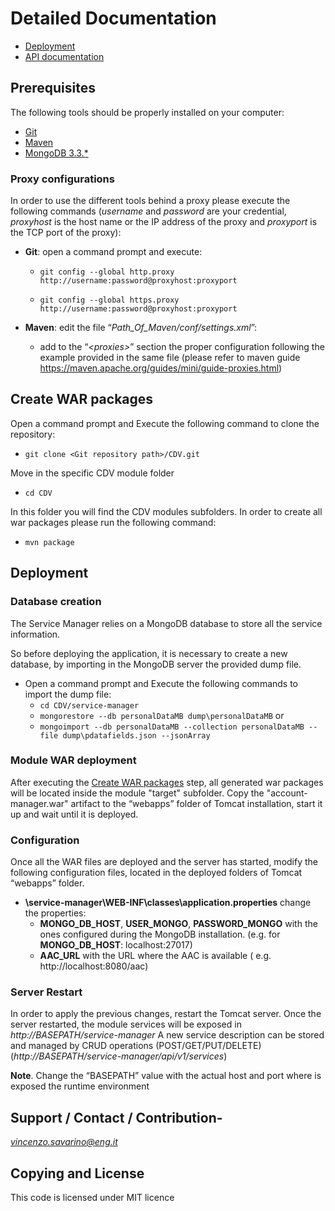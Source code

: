 # Detailed Documentation
- [Deployment](deployment.md)
- [API documentation](api/)

## Prerequisites

The following tools should be properly installed on your computer:

-   [Git](https://git-scm.com/downloads)
-   [Maven](https://maven.apache.org/download.cgi)
-   [MongoDB 3.3.*](https://www.mongodb.com/download-center#community)

### Proxy configurations

In order to use the different tools behind a proxy please execute the
following commands (*username* and *password* are your credential,
*proxyhost* is the host name or the IP address of the proxy and
*proxyport* is the TCP port of the proxy):

-   **Git**: open a command prompt and execute:

    -   `git config --global http.proxy http://username:password@proxyhost:proxyport`

    -   `git config --global https.proxy http://username:password@proxyhost:proxyport`
    
-   **Maven**: edit the file “*Path\_Of\_Maven/conf/settings.xml*”:
    -   add to the “*&lt;proxies&gt;*” section the proper configuration following the example provided in the same file (please refer to maven guide https://maven.apache.org/guides/mini/guide-proxies.html)

## Create WAR packages

Open a command prompt and Execute the following command to clone the
repository:

-   `git clone <Git repository path>/CDV.git`

Move in the specific CDV module folder

-   `cd CDV`

In this folder you will find the CDV modules subfolders. In order to create all war packages please run the following command:

-   `mvn package`



## Deployment

### Database creation

The Service Manager relies on a MongoDB database to store all the service information.

So before deploying the application, it is necessary to create a new database, by importing in the MongoDB server the provided dump file.
- Open a command prompt and Execute the following commands to import the dump file:
    - `cd CDV/service-manager`
    - `mongorestore --db personalDataMB dump\personalDataMB`
		or
	- `mongoimport --db personalDataMB --collection personalDataMB --file dump\pdatafields.json --jsonArray`	
 

### Module WAR deployment
After executing the [Create WAR packages](#create-war-package) step, all generated war packages will be located inside the module "target" subfolder. Copy the "account-manager.war" artifact to the “webapps” folder of Tomcat installation, start it up and wait until it is deployed.

### Configuration

Once all the WAR files are deployed and the server has started, modify
the following configuration files, located in the deployed folders of
Tomcat “webapps” folder.

-   **\service-manager\WEB-INF\classes\application.properties** change the properties:
    - **MONGO_DB_HOST**, **USER_MONGO**, **PASSWORD_MONGO** with the ones configured during the MongoDB installation. (e.g. for **MONGO_DB_HOST**: localhost:27017)
    - **AAC_URL** with the URL where the AAC is available ( e.g. http://localhost:8080/aac)



### Server Restart


In order to apply the previous changes, restart the Tomcat server. Once
the server restarted, the module services will be exposed in
*http://BASEPATH/service-manager*
A new service description can be stored and managed by CRUD operations (POST/GET/PUT/DELETE) (*http://BASEPATH/service-manager/api/v1/services*)

**Note**. Change the “BASEPATH” value with the actual host and port
where is exposed the runtime environment

## Support / Contact / Contribution-

[*vincenzo.savarino@eng.it*](mailto:vincenzo.savarino@eng.it)

## Copying and License

This code is licensed under MIT licence





